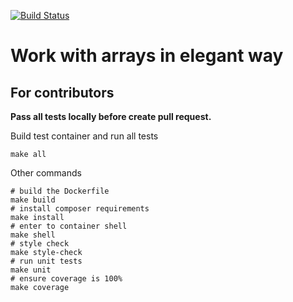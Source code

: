 [![Build Status](https://travis-ci.com/elegant-bro/arrayee.svg?branch=master)](https://travis-ci.com/elegant-bro/arrayee)
# Work with arrays in elegant way

## For contributors 

**Pass all tests locally before create pull request.**

Build test container and run all tests
```shell
make all
```

Other commands
```shell
# build the Dockerfile
make build 
# install composer requirements
make install
# enter to container shell
make shell
# style check
make style-check
# run unit tests
make unit
# ensure coverage is 100%
make coverage
```
